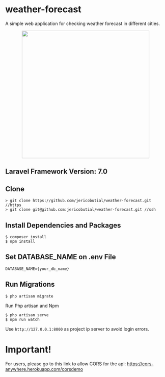 

# weather-forecast
A simple web application for checking weather forecast in different cities.
<p align="center"><a href="https://laravel.com" target="_blank"><img src="https://raw.githubusercontent.com/laravel/art/master/logo-lockup/5%20SVG/2%20CMYK/1%20Full%20Color/laravel-logolockup-cmyk-red.svg" width="400"></a></p>

## Laravel Framework Version: 7.0

## Clone
```
> git clone https://github.com/jericobutial/weather-forecast.git //https
> git clone git@github.com:jericobutial/weather-forecast.git //ssh
````

## Install Dependencies and Packages
```
$ composer install
$ npm install
```

## Set DATABASE_NAME on .env File
```
DATABASE_NAME={your_db_name}
```

## Run Migrations
```
$ php artisan migrate
```

Run Php artisan and Npm
```
$ php artisan serve
$ npm run watch
```
Use `http://127.0.0.1:8000` as project ip server to avoid login errors.

# Important!
For users, please go to this link to allow CORS for the api: https://cors-anywhere.herokuapp.com/corsdemo
